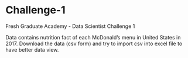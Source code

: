 # Challenge-1
Fresh Graduate Academy - Data Scientist Challenge 1

Data contains nutrition fact of each McDonald’s menu in United States in 2017.
Download the data (csv form) and try to import csv into excel file to have better data view.
